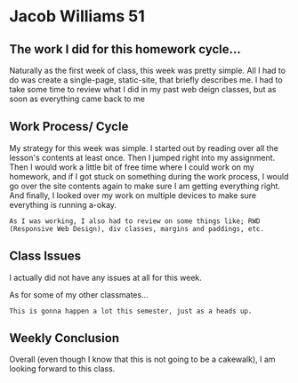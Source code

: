 # Jacob Williams 51

## The work I did for this homework cycle...
Naturally as the first week of class, this week was pretty simple.  All I had to do was create a single-page, static-site, that briefly describes me.  I had to take some time to review what I did in my past web deign classes, but as soon as everything came back to me

## Work Process/ Cycle
My strategy for this week was simple.  I started out by reading over all the lesson's contents at least once. Then I jumped right into my assignment.  Then I would work a little bit of free time where I could work on my homework, and if I got stuck on something during the work process, I would go over the site contents again to make sure I am getting everything right.  And finally, I looked over my work on multiple devices to make sure everything is running a-okay.

`As I was working, I also had to review on some things like; RWD (Responsive Web Design), div classes, margins and paddings, etc.`

## Class Issues
I actually did not have any issues at all for this week.

As for some of my other classmates...

`This is gonna happen a lot this semester, just as a heads up.`

## Weekly Conclusion
Overall (even though I know that this is not going to be a cakewalk), I am looking forward to this class.  
